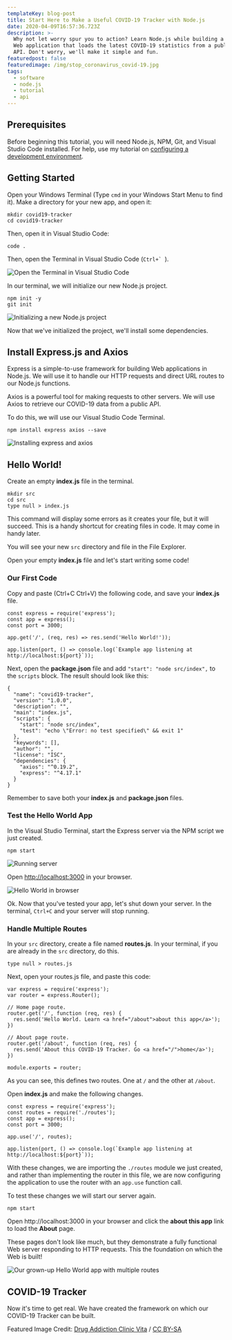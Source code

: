 ```yaml
---
templateKey: blog-post
title: Start Here to Make a Useful COVID-19 Tracker with Node.js
date: 2020-04-09T16:57:36.723Z
description: >-
  Why not let worry spur you to action? Learn Node.js while building a simple
  Web application that loads the latest COVID-19 statistics from a public REST
  API. Don't worry, we'll make it simple and fun.
featuredpost: false
featuredimage: /img/stop_coronavirus_covid-19.jpg
tags:
  - software
  - node.js
  - tutorial
  - api
---
```

## Prerequisites

Before beginning this tutorial, you will need Node.js, NPM, Git, and Visual Studio Code installed. For help, use my tutorial on [configuring a development environment](/blog/2020-04-08-configure-a-nodejs-development-environment-on-windows-10/).

## Getting Started

Open your Windows Terminal (Type `cmd` in your Windows Start Menu to find it). Make a directory for your new app, and open it:

```
mkdir covid19-tracker
cd covid19-tracker
```

Then, open it in Visual Studio Code:

```
code .
```

Then, open the Terminal in Visual Studio Code (``Ctrl+` ``).

![Open the Terminal in Visual Studio Code](/img/code_qck1owdhjr.png "Open the Terminal in Visual Studio Code")

In our terminal, we will initialize our new Node.js project.

```
npm init -y
git init
```

![Initializing a new Node.js project](/img/code_vr7kovcecm.png "Initializing a new Node.js project")

Now that we've initialized the project, we'll install some dependencies.

## Install Express.js and Axios

Express is a simple-to-use framework for building Web applications in Node.js. We will use it to handle our HTTP requests and direct URL routes to our Node.js functions. 

Axios is a powerful tool for making requests to other servers. We will use Axios to retrieve our COVID-19 data from a public API.

To do this, we will use our Visual Studio Code Terminal.

```
npm install express axios --save
```

![Installing express and axios](/img/code_cpv5ebkavw.png "Installing express and axios")

## Hello World!

Create an empty **index.js** file in the terminal.

```
mkdir src
cd src
type null > index.js
```

This command will display some errors as it creates your file, but it will succeed. This is a handy shortcut for creating files in code. It may come in handy later.

You will see your new `src` directory and file in the File Explorer. 

Open your empty **index.js** file and let's start writing some code!

### Our First Code

Copy and paste (Ctrl+C Ctrl+V) the following code, and save your **index.js** file.

```
const express = require('express');
const app = express();
const port = 3000;

app.get('/', (req, res) => res.send('Hello World!'));

app.listen(port, () => console.log(`Example app listening at http://localhost:${port}`));
```

Next, open the **package.json** file and add `"start": "node src/index",` to the `scripts` block. The result should look like this:

```
{
  "name": "covid19-tracker",
  "version": "1.0.0",
  "description": "",
  "main": "index.js",
  "scripts": {
    "start": "node src/index",
    "test": "echo \"Error: no test specified\" && exit 1"
  },
  "keywords": [],
  "author": "",
  "license": "ISC",
  "dependencies": {
    "axios": "^0.19.2",
    "express": "^4.17.1"
  }
}
```

Remember to save both your **index.js** and **package.json** files.

### Test the Hello World App

In the Visual Studio Terminal, start the Express server via the NPM script we just created.

```
npm start
```

![Running server](/img/chrome_lgnp0rdpe8.png "Running server")

Open <http://localhost:3000> in your browser.

![Hello World in browser](/img/chrome_bqk5uaxq7h.png "Hello World in browser")

Ok. Now that you've tested your app, let's shut down your server. In the terminal, `Ctrl+C` and your server will stop running.

### Handle Multiple Routes

In your `src` directory, create a file named **routes.js**. In your terminal, if you are already in the `src` directory, do this.

```
type null > routes.js
```

Next, open your routes.js file, and paste this code:

```
var express = require('express');
var router = express.Router();

// Home page route.
router.get('/', function (req, res) {
  res.send('Hello World. Learn <a href="/about">about this app</a>');
})

// About page route.
router.get('/about', function (req, res) {
  res.send('About this COVID-19 Tracker. Go <a href="/">home</a>');
})

module.exports = router;
```

As you can see, this defines two routes. One at `/` and the other at `/about`.

Open **index.js** and make the following changes.

```
const express = require('express');
const routes = require('./routes');
const app = express();
const port = 3000;

app.use('/', routes);

app.listen(port, () => console.log(`Example app listening at http://localhost:${port}`));
```

With these changes, we are importing the `./routes` module we just created, and rather than implementing the router in this file, we are now configuring the application to use the router with an `app.use` function call.

To test these changes we will start our server again.

```
npm start
```

Open http://localhost:3000 in your browser and click the **about this app** link to load the **About** page.

These pages don't look like much, but they demonstrate a fully functional Web server responding to HTTP requests. This the foundation on which the Web is built!

![Our grown-up Hello World app with multiple routes](/img/chrome_r6cetpk0lp.png "Our grown-up Hello World app with multiple routes")

## COVID-19 Tracker

 Now it's time to get real. We have created the framework on which our COVID-19 Tracker can be built.



Featured Image Credit: [Drug Addiction Clinic Vita](https://commons.wikimedia.org/wiki/File:Stop_Coronavirus_COVID-19.jpg) / [CC BY-SA](https://creativecommons.org/licenses/by-sa/4.0)